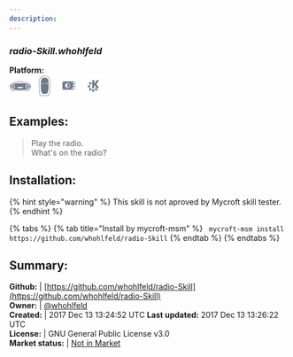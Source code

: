 ```yaml
---
description: 
---
```


### _radio-Skill.whohlfeld_  
  
**Platform:**  
 ![Mark I](../.gitbook/assets/mark-1-icon.png)  ![Mark II](../.gitbook/assets/mark-2-icon.png)  ![Picroft](../.gitbook/assets/picroft-icon.png)  ![plasmoid](../.gitbook/assets/kde.png)   
## Examples:  
> Play the radio.  
> What's on the radio?  
  
## Installation:  
{% hint style="warning" %}
This skill is not aproved by Mycroft skill tester.
{% endhint %}
    
{% tabs %}
{% tab title="Install by mycroft-msm" %}
``` mycroft-msm install https://github.com/whohlfeld/radio-Skill```
{% endtab %}
  {% endtabs %}
    
## Summary:  
**Github:** | [https://github.com/whohlfeld/radio-Skill](https://github.com/whohlfeld/radio-Skill)  
**Owner:** | [@whohlfeld](https://github.com/whohlfeld)  
**Created:** | 2017 Dec 13 13:24:52 UTC  **Last updated:** 2017 Dec 13 13:26:22 UTC  
**License:** | GNU General Public License v3.0  
**Market status:** | [Not in Market](https://market.mycroft.ai/skill/)  
